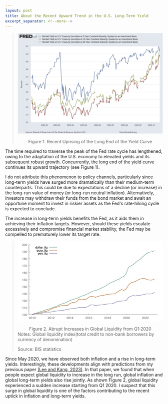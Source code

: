 ```yaml
---
layout: post
title: About the Recent Upward Trend in the U.S. Long-Term Yield
excerpt_separator: <!--more-->
---
```


> <p style="text-align: center;">
>   <a href="url"><img src="https://github.com/econPreference/econPreference.github.io/blob/master/images/2023-10-24-yields.jpg?raw=true"></a>
> </p>
> <center> Figure 1. Recent Uprising of the Long End of the Yield Curve </center>

The time required to traverse the peak of the Fed rate cycle has lengthened, owing to the adaptation of the U.S. economy to elevated yields and its subsequent robust growth. Concurrently, the long end of the yield curve continues its upward trajectory (see Figure 1).

I do not attribute this phenomenon to policy channels, particularly since long-term yields have surged more dramatically than their medium-term counterparts. This could be due to expectations of a decline (or increase) in the long-run value of money (or long-run neutral inflation). Alternatively, investors may withdraw their funds from the bond market and await an opportune moment to invest in riskier assets as the Fed's rate-hiking cycle is expected to conclude.

The increase in long-term yields benefits the Fed, as it aids them in achieving their inflation targets. However, should these yields escalate excessively and compromise financial market stability, the Fed may be compelled to prematurely lower its target rate.

> <p style="text-align: center;">
>   <a href="url"><img src="https://github.com/econPreference/econPreference.github.io/blob/master/images/2023-10-24-liq.jpg?raw=true"></a>
> </p>
> <center> Figure 2. Abrupt Increases in Global Liquidity from Q1:2020 </center>
> Notes: Global liquidity index(total credit to non-bank borrowers by currency of denomination)
>
> Source: BIS statistics

Since May 2020, we have observed both inflation and a rise in long-term yields. Interestingly, these developments align with predictions from my previous paper [(Lee and Kang, 2023)](https://papers.ssrn.com/sol3/papers.cfm?abstract_id=3874405). In that paper, we found that when people expect global liquidity to increase in the long run, global inflation and global long-term yields also rise jointly. As shown Figure 2, global liquidity experienced a sudden increase starting from Q1 2020. I suspect that this surge in global liquidity is one of the factors contributing to the recent uptick in inflation and long-term yields.
